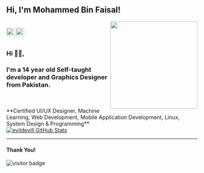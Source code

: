<h2>Hi, I'm Mohammed Bin Faisal!</h2>
<img align='right' src="https://media.giphy.com/media/M9gbBd9nbDrOTu1Mqx/giphy.gif" width="230">
<br/>
</a>
<a href="https://www.instagram.com/m0h4mm3d.bf/">
  <img align="left" alt="Instagram" width="22px" src="https://cdn.jsdelivr.net/npm/simple-icons@v3/icons/instagram.svg" />
</a>
<a href="https://github.com/m0h4mm3d-bf">
  <img align="left" alt="GitHub" width="22px" src="https://cdn.jsdelivr.net/npm/simple-icons@3.5.0/icons/github.svg" />
</a>
<br/>
<br/>

### Hi 🙋‍♂️,
### I'm a 14 year old Self-taught developer and Graphics Designer from Pakistan.

<br/>



<br/>
**Certified UI/UX Designer, Machine Learning, Web Development, Mobile Application Development, Linux, System Design & Programming**

<br/>

<a href="https://github.com/m0h4mm3d-bf">
  <img src="https://github-readme-stats.vercel.app/api?username=m0h4mm3d-bf&&show_icons=true&title_color=ffffff&icon_color=bb2acf&text_color=daf7dc&bg_color=151515" alt="evildevill GitHub Stats" />
</a>
<br />

*************

#### Thank You!

<p>
<img src=https://visitor-badge.laobi.icu/badge?page_id=m0h4mm3d-bf.visitor-badge alt="visitor badge"/>
</p>
